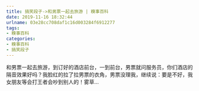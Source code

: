 ```yaml
---
title: 搞笑段子->和男票一起去旅游 | 糗事百科
date: 2019-11-16 18:32:44
urlname: 03e28cc708daf1c16d003284f6912277
tags: 
- 糗事百科
categories:
- 糗事百科
- 搞笑段子
---
```

和男票一起去旅游，到订好的酒店前台，一到前台，男票就问服务员，你们酒店的隔音效果好吗？我脸红的拉了拉男票的衣角，男票没理我，继续说：要是不好，我女朋友等会打王者会吵到别人的！雾草…


